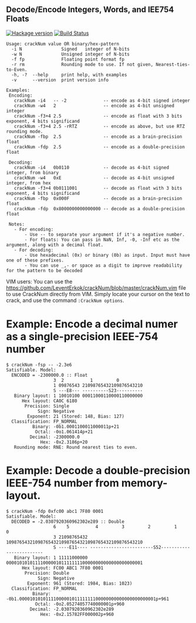 ## Decode/Encode Integers, Words, and IEE754 Floats

[![Hackage version](http://img.shields.io/hackage/v/crackNum.svg?label=Hackage)](http://hackage.haskell.org/package/crackNum)
[![Build Status](http://img.shields.io/travis/LeventErkok/crackNum.svg?label=Build)](http://travis-ci.org/LeventErkok/crackNum)

```
Usage: crackNum value OR binary/hex-pattern
  -i N               Signed   integer of N-bits
  -w N               Unsigned integer of N-bits
  -f fp              Floating point format fp
  -r rm              Rounding mode to use. If not given, Nearest-ties-to-Even.
  -h, -?  --help     print help, with examples
  -v      --version  print version info

Examples:
 Encoding:
   crackNum -i4   -- -2              -- encode as 4-bit signed integer
   crackNum -w4   2                  -- encode as 4-bit unsigned integer
   crackNum -f3+4 2.5                -- encode as float with 3 bits exponent, 4 bits significand
   crackNum -f3+4 2.5 -rRTZ          -- encode as above, but use RTZ rounding mode.
   crackNum -fbp  2.5                -- encode as a brain-precision float
   crackNum -fdp  2.5                -- encode as a double-precision float

 Decoding:
   crackNum -i4   0b0110             -- decode as 4-bit signed integer, from binary
   crackNum -w4   0xE                -- decode as 4-bit unsigned integer, from hex
   crackNum -f3+4 0b0111001          -- decode as float with 3 bits exponent, 4 bits significand
   crackNum -fbp  0x000F             -- decode as a brain-precision float
   crackNum -fdp  0x8000000000000000 -- decode as a double-precision float

 Notes:
   - For encoding:
       - Use -- to separate your argument if it's a negative number.
       - For floats: You can pass in NaN, Inf, -0, -Inf etc as the argument, along with a decimal float.
   - For decoding:
       - Use hexadecimal (0x) or binary (0b) as input. Input must have one of these prefixes.
       - You can use _,- or space as a digit to improve readability for the pattern to be decoded
```

VIM users: You can use the https://github.com/LeventErkok/crackNum/blob/master/crackNum.vim file to
use CrackNum directly from VIM. Simply locate your cursor on the text to crack, and use the
command `:CrackNum options`.

# Example: Encode a decimal numer as a single-precision IEEE-754 number
```
$ crackNum -fsp -- -2.3e6
Satisfiable. Model:
  ENCODED = -2300000.0 :: Float
                  3  2          1         0
                  1 09876543 21098765432109876543210
                  S ---E8--- ----------S23----------
   Binary layout: 1 10010100 00011000110000110000000
      Hex layout: CA0C 6180
       Precision: Single
            Sign: Negative
        Exponent: 21 (Stored: 148, Bias: 127)
  Classification: FP_NORMAL
          Binary: -0b1.0001100011000011p+21
           Octal: -0o1.061414p+21
         Decimal: -2300000.0
             Hex: -0x2.3186p+20
   Rounding mode: RNE: Round nearest ties to even.
```

# Example: Decode a double-precision IEEE-754 number from memory-layout.
```
$ crackNum -fdp 0xfc00 abc1 7F80 0001
Satisfiable. Model:
  DECODED = -2.0307920360962302e289 :: Double
                  6    5          4         3         2         1         0
                  3 21098765432 1098765432109876543210987654321098765432109876543210
                  S ----E11---- ------------------------S52-------------------------
   Binary layout: 1 11111000000 0000101010111100000101111111100000000000000000000001
      Hex layout: FC00 ABC1 7F80 0001
       Precision: Double
            Sign: Negative
        Exponent: 961 (Stored: 1984, Bias: 1023)
  Classification: FP_NORMAL
          Binary: -0b1.0000101010111100000101111111100000000000000000000001p+961
           Octal: -0o2.05274057740000001p+960
         Decimal: -2.0307920360962302e289
             Hex: -0x2.15782FF000002p+960
```
